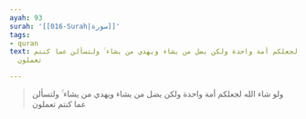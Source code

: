 ```yaml
---
ayah: 93
surah: '[[016-Surah|سورة]]'
tags:
- quran
text: ولو شاء الله لجعلكم أمة واحدة ولكن يضل من يشاء ويهدي من يشاء ۚ ولتسألن عما كنتم
  تعملون

---
```

> ولو شاء الله لجعلكم أمة واحدة ولكن يضل من يشاء ويهدي من يشاء ۚ ولتسألن عما كنتم تعملون
